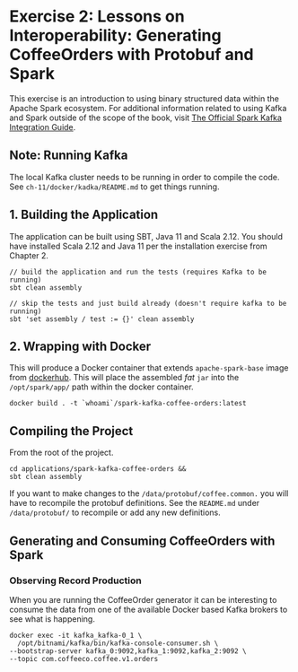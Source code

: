 # Exercise 2: Lessons on Interoperability: Generating CoffeeOrders with Protobuf and Spark
This exercise is an introduction to using binary structured data within the Apache Spark ecosystem.
For additional information related to using Kafka and Spark outside of the scope of the book, visit [The Official Spark Kafka Integration Guide](http://spark.apache.org/docs/latest/structured-streaming-kafka-integration.html).

## Note: Running Kafka
The local Kafka cluster needs to be running in order to compile the code.
See `ch-11/docker/kadka/README.md` to get things running.

## 1. Building the Application
The application can be built using SBT, Java 11 and Scala 2.12.
You should have installed Scala 2.12 and Java 11 per the installation exercise from Chapter 2.

~~~
// build the application and run the tests (requires Kafka to be running)
sbt clean assembly

// skip the tests and just build already (doesn't require kafka to be running)
sbt 'set assembly / test := {}' clean assembly
~~~

## 2. Wrapping with Docker
This will produce a Docker container that extends `apache-spark-base` image from [dockerhub](https://hub.docker.com/repository/docker/newfrontdocker/apache-spark-base).
This will place the assembled *fat* `jar` into the `/opt/spark/app/` path within the docker container.
~~~
docker build . -t `whoami`/spark-kafka-coffee-orders:latest
~~~

## Compiling the Project
From the root of the project.
~~~
cd applications/spark-kafka-coffee-orders &&
sbt clean assembly
~~~

If you want to make changes to the `/data/protobuf/coffee.common.` you will have to recompile the protobuf definitions.
See the `README.md` under `/data/protobuf/` to recompile or add any new definitions.

## Generating and Consuming CoffeeOrders with Spark

### Observing Record Production
When you are running the CoffeeOrder generator it can be interesting to consume the data from one of the available Docker based Kafka brokers to see what is happening.
~~~
docker exec -it kafka_kafka-0_1 \
  /opt/bitnami/kafka/bin/kafka-console-consumer.sh \
--bootstrap-server kafka_0:9092,kafka_1:9092,kafka_2:9092 \
--topic com.coffeeco.coffee.v1.orders
~~~
